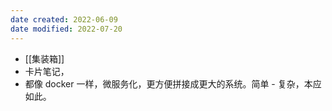 ```yaml
---
date created: 2022-06-09
date modified: 2022-07-20
---
```

- [[集装箱]]
- 卡片笔记，
- 都像 docker 一样，微服务化，更方便拼接成更大的系统。简单 - 复杂，本应如此。
